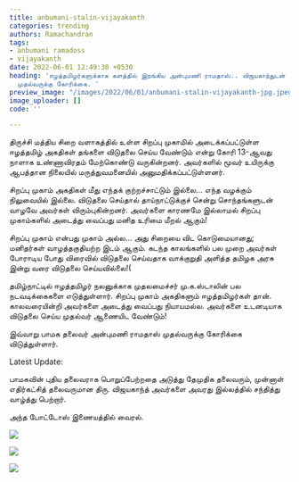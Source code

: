 ```yaml
---
title: anbumani-stalin-vijayakanth
categories: trending
authors: Ramachandran
tags:
- anbumani ramadoss
- vijayakanth
date: 2022-06-01 12:49:30 +0530
heading: 'ஈழத்தமிழர்களுக்காக களத்தில் இறங்கிய அன்புமணி ராமதாஸ்.. விஜயகாந்துடன் சந்திப்பு..
  முதல்வருக்கு கோரிக்கை. '
preview_image: "/images/2022/06/01/anbumani-stalin-vijayakanth-jpg.jpeg"
image_uploader: []
code: ''

---
```

திருச்சி மத்திய சிறை வளாகத்தில் உள்ள சிறப்பு முகாமில் அடைக்கப்பட்டுள்ள ஈழத்தமிழ் அகதிகள் தங்களை விடுதலை செய்ய வேண்டும் என்று  கோரி 13-ஆவது நாளாக உண்ணாவிரதம் மேற்கொண்டு வருகின்றனர்.  அவர்களில் மூவர் உயிருக்கு ஆபத்தான நிலையில் மருத்துவமனையில் அனுமதிக்கப்பட்டுள்ளனர்.

சிறப்பு முகாம் அகதிகள் மீது எந்தக் குற்றச்சாட்டும் இல்லை... எந்த வழக்கும் நிலுவையில் இல்லை. விடுதலை செய்தால் தாய்நாட்டுக்குச் சென்று சொந்தங்களுடன் வாழவே அவர்கள் விரும்புகின்றனர். அவர்களை காரணமே இல்லாமல்  சிறப்பு முகாம்களில் அடைத்து வைப்பது மனித உரிமை மீறல் ஆகும்!

சிறப்பு முகாம் என்பது முகாம் அல்ல... அது சிறையை விட கொடுமையானது;  மனிதர்கள் வாழத்தகுதியற்ற இடம் ஆகும். கடந்த காலங்களில் பல முறை அவர்கள் போராடிய போது விரைவில் விடுதலை செய்வதாக வாக்குறுதி அளித்த தமிழக அரசு  இன்று வரை விடுதலை செய்யவில்லை!(

தமிழ்நாட்டில் ஈழத்தமிழர் நலனுக்காக முதலமைச்சர் மு.க.ஸ்டாலின் பல நடவடிக்கைகளை எடுத்துள்ளார். சிறப்பு முகாம் அகதிகளும் ஈழத்தமிழர்கள் தான். காலவரையின்றி அவர்களை அடைத்து வைப்பது நியாயமல்ல.  அவர்களை உடனடியாக விடுதலை செய்ய முதல்வர் ஆணையிட வேண்டும்!

இவ்வாறு பாமக தலைவர் அன்புமணி ராமதாஸ் முதல்வருக்கு கோரிக்கை விடுத்துள்ளார்.

Latest Update:

பாமகவின் புதிய தலைவராக பொறுப்பேற்றதை அடுத்து தேமுதிக தலைவரும், முன்னாள் எதிர்கட்சித் தலைவருமான திரு. விஜயகாந்த் அவர்களை அவரது இல்லத்தில் சந்தித்து வாழ்த்து பெற்றார்.

அந்த போட்டோஸ் இணையத்தில் வைரல்.

![](/images/2022/06/01/anubumani-vijayakanth-2-jpg.jpeg)

![](/images/2022/06/01/anubumani-vijayakanth-3-jpg.jpeg)

![](/images/2022/06/01/anubumani-vijayakanth-1-jpg.jpeg)
